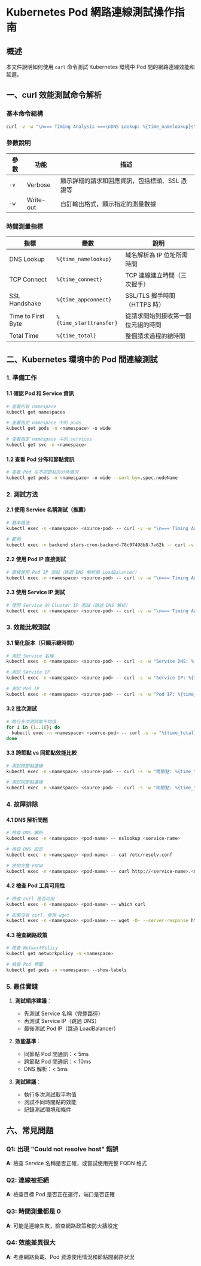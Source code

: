 # Kubernetes Pod 網路連線測試操作指南

## 概述

本文件說明如何使用 `curl` 命令測試 Kubernetes 環境中 Pod 間的網路連線效能和延遲。

## 一、curl 效能測試命令解析

### 基本命令結構

```bash
curl -v -w "\n=== Timing Analysis ===\nDNS Lookup: %{time_namelookup}s\nTCP Connect: %{time_connect}s\nSSL Handshake: %{time_appconnect}s\nTime to First Byte: %{time_starttransfer}s\nTotal Time: %{time_total}s\n" https://example.com/api/endpoint
```

### 參數說明

| 參數 | 功能 | 描述 |
|------|------|------|
| `-v` | Verbose | 顯示詳細的請求和回應資訊，包括標頭、SSL 憑證等 |
| `-w` | Write-out | 自訂輸出格式，顯示指定的測量數據 |

### 時間測量指標

| 指標 | 變數 | 說明 |
|------|------|------|
| DNS Lookup | `%{time_namelookup}` | 域名解析為 IP 位址所需時間 |
| TCP Connect | `%{time_connect}` | TCP 連線建立時間（三次握手） |
| SSL Handshake | `%{time_appconnect}` | SSL/TLS 握手時間（HTTPS 時） |
| Time to First Byte | `%{time_starttransfer}` | 從請求開始到接收第一個位元組的時間 |
| Total Time | `%{time_total}` | 整個請求過程的總時間 |

## 二、Kubernetes 環境中的 Pod 間連線測試

### 1. 準備工作

#### 1.1 確認 Pod 和 Service 資訊

```bash
# 查看所有 namespace
kubectl get namespaces

# 查看指定 namespace 中的 pods
kubectl get pods -n <namespace> -o wide

# 查看指定 namespace 中的 services
kubectl get svc -n <namespace>
```

#### 1.2 查看 Pod 分佈和節點資訊

```bash
# 查看 Pod 在不同節點的分佈情況
kubectl get pods -n <namespace> -o wide --sort-by=.spec.nodeName
```

### 2. 測試方法

#### 2.1 使用 Service 名稱測試（推薦）

```bash
# 基本語法
kubectl exec -n <namespace> <source-pod> -- curl -v -w "\n=== Timing Analysis ===\nDNS Lookup: %{time_namelookup}s\nTCP Connect: %{time_connect}s\nSSL Handshake: %{time_appconnect}s\nTime to First Byte: %{time_starttransfer}s\nTotal Time: %{time_total}s\n" http://<target-service>:<port>/

# 範例
kubectl exec -n backend stars-cron-backend-78c97498b8-7v62k -- curl -v -w "\n=== Timing Analysis ===\nDNS Lookup: %{time_namelookup}s\nTCP Connect: %{time_connect}s\nSSL Handshake: %{time_appconnect}s\nTime to First Byte: %{time_starttransfer}s\nTotal Time: %{time_total}s\n" http://stars-backend:80/
```

#### 2.2 使用 Pod IP 直接測試

```bash
# 直接使用 Pod IP 測試（跳過 DNS 解析和 LoadBalancer）
kubectl exec -n <namespace> <source-pod> -- curl -v -w "\n=== Timing Analysis ===\nDNS Lookup: %{time_namelookup}s\nTCP Connect: %{time_connect}s\nSSL Handshake: %{time_appconnect}s\nTime to First Byte: %{time_starttransfer}s\nTotal Time: %{time_total}s\n" http://<target-pod-ip>:<port>/
```

#### 2.3 使用 Service IP 測試

```bash
# 使用 Service 的 Cluster IP 測試（跳過 DNS 解析）
kubectl exec -n <namespace> <source-pod> -- curl -v -w "\n=== Timing Analysis ===\nDNS Lookup: %{time_namelookup}s\nTCP Connect: %{time_connect}s\nSSL Handshake: %{time_appconnect}s\nTime to First Byte: %{time_starttransfer}s\nTotal Time: %{time_total}s\n" http://<service-cluster-ip>:<port>/
```

### 3. 效能比較測試

#### 3.1 簡化版本（只顯示總時間）

```bash
# 測試 Service 名稱
kubectl exec -n <namespace> <source-pod> -- curl -s -w "Service DNS: %{time_total}s\n" -o /dev/null http://<service-name>:<port>/

# 測試 Service IP
kubectl exec -n <namespace> <source-pod> -- curl -s -w "Service IP: %{time_total}s\n" -o /dev/null http://<service-ip>:<port>/

# 測試 Pod IP
kubectl exec -n <namespace> <source-pod> -- curl -s -w "Pod IP: %{time_total}s\n" -o /dev/null http://<pod-ip>:<port>/
```

#### 3.2 批次測試

```bash
# 執行多次測試取平均值
for i in {1..10}; do
  kubectl exec -n <namespace> <source-pod> -- curl -s -w "%{time_total}\n" -o /dev/null http://<target>:<port>/
done
```

#### 3.3 跨節點 vs 同節點效能比較

```bash
# 測試跨節點連線
kubectl exec -n <namespace> <source-pod> -- curl -s -w "跨節點: %{time_total}s\n" -o /dev/null http://<cross-node-pod-ip>:<port>/

# 測試同節點連線
kubectl exec -n <namespace> <source-pod> -- curl -s -w "同節點: %{time_total}s\n" -o /dev/null http://<same-node-pod-ip>:<port>/
```

### 4. 故障排除

#### 4.1 DNS 解析問題

```bash
# 檢查 DNS 解析
kubectl exec -n <namespace> <pod-name> -- nslookup <service-name>

# 檢查 DNS 設定
kubectl exec -n <namespace> <pod-name> -- cat /etc/resolv.conf

# 使用完整 FQDN
kubectl exec -n <namespace> <pod-name> -- curl http://<service-name>.<namespace>.svc.cluster.local:<port>/
```

#### 4.2 檢查 Pod 工具可用性

```bash
# 檢查 curl 是否可用
kubectl exec -n <namespace> <pod-name> -- which curl

# 如果沒有 curl，使用 wget
kubectl exec -n <namespace> <pod-name> -- wget -O- --server-response http://<target>:<port>/
```

#### 4.3 檢查網路政策

```bash
# 檢查 NetworkPolicy
kubectl get networkpolicy -n <namespace>

# 檢查 Pod 標籤
kubectl get pods -n <namespace> --show-labels
```

### 5. 最佳實踐

1. **測試順序建議**：
   - 先測試 Service 名稱（完整路徑）
   - 再測試 Service IP（跳過 DNS）
   - 最後測試 Pod IP（跳過 LoadBalancer）

2. **效能基準**：
   - 同節點 Pod 間通訊：< 5ms
   - 跨節點 Pod 間通訊：< 10ms
   - DNS 解析：< 5ms

3. **測試建議**：
   - 執行多次測試取平均值
   - 測試不同時間點的效能
   - 記錄測試環境和條件

## 六、常見問題

### Q1: 出現 "Could not resolve host" 錯誤
**A**: 檢查 Service 名稱是否正確，或嘗試使用完整 FQDN 格式

### Q2: 連線被拒絕
**A**: 檢查目標 Pod 是否正在運行，端口是否正確

### Q3: 時間測量都是 0
**A**: 可能是連線失敗，檢查網路政策和防火牆設定

### Q4: 效能差異很大
**A**: 考慮網路負載、Pod 資源使用情況和節點間網路狀況 